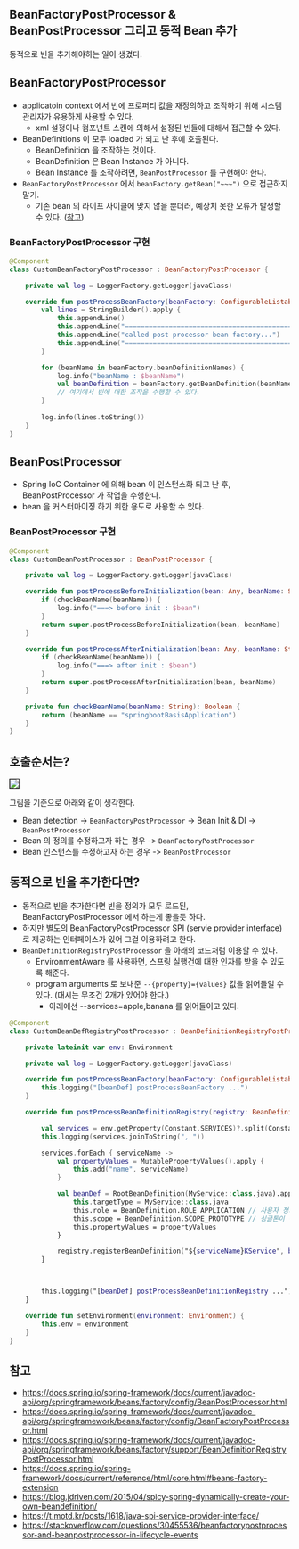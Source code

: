 ## BeanFactoryPostProcessor & BeanPostProcessor 그리고 동적 Bean 추가
동적으로 빈을 추가해야하는 일이 생겼다.

## BeanFactoryPostProcessor
* applicatoin context 에서 빈에 프로퍼티 값을 재정의하고 조작하기 위해 시스템 관리자가 유용하게 사용할 수 있다.
    * xml 설정이나 컴포넌트 스캔에 의해서 설정된 빈들에 대해서 접근할 수 있다.
* BeanDefinitions 이 모두 loaded 가 되고 난 후에 호출된다.
    * BeanDefinition 을 조작하는 것이다.
    * BeanDefinition 은 Bean Instance 가 아니다.
    * Bean Instance 를 조작하려면, `BeanPostProcessor` 를 구현해야 한다.
* `BeanFactoryPostProcessor` 에서 `beanFactory.getBean("~~~")` 으로 접근하지 말기.
    * 기존 bean 의 라이프 사이클에 맞지 않을 뿐더러, 예상치 못한 오류가 발생할 수 있다. ([참고](https://docs.spring.io/spring-framework/docs/current/reference/html/core.html#beans-factory-extension-factory-postprocessors))

### BeanFactoryPostProcessor 구현
```kotlin
@Component
class CustomBeanFactoryPostProcessor : BeanFactoryPostProcessor {

    private val log = LoggerFactory.getLogger(javaClass)

    override fun postProcessBeanFactory(beanFactory: ConfigurableListableBeanFactory) {
        val lines = StringBuilder().apply {
            this.appendLine()
            this.appendLine("===========================================")
            this.appendLine("called post processor bean factory...")
            this.appendLine("===========================================")
        }

        for (beanName in beanFactory.beanDefinitionNames) {
            log.info("beanName : $beanName")
            val beanDefinition = beanFactory.getBeanDefinition(beanName!!)
            // 여기에서 빈에 대한 조작을 수행할 수 있다.
        }
        
        log.info(lines.toString())
    }
}
```


## BeanPostProcessor
* Spring IoC Container 에 의해 bean 이 인스턴스화 되고 난 후, BeanPostProcessor 가 작업을 수행한다.
* bean 을 커스터마이징 하기 위한 용도로 사용할 수 있다.

### BeanPostProcessor 구현
```kotlin
@Component
class CustomBeanPostProcessor : BeanPostProcessor {

    private val log = LoggerFactory.getLogger(javaClass)

    override fun postProcessBeforeInitialization(bean: Any, beanName: String): Any? {
        if (checkBeanName(beanName)) {
            log.info("===> before init : $bean")
        }
        return super.postProcessBeforeInitialization(bean, beanName)
    }

    override fun postProcessAfterInitialization(bean: Any, beanName: String): Any? {
        if (checkBeanName(beanName)) {
            log.info("===> after init : $bean")
        }
        return super.postProcessAfterInitialization(bean, beanName)
    }

    private fun checkBeanName(beanName: String): Boolean {
        return (beanName == "springbootBasisApplication")
    }
}
```

## 호출순서는?
<img style="border: 1px solid black;" src="https://i.stack.imgur.com/jg555.png" />

그림을 기준으로 아래와 같이 생각한다.
* Bean detection -> `BeanFactoryPostProcessor` -> Bean Init & DI -> `BeanPostProcessor`
* Bean 의 정의를 수정하고자 하는 경우 -> `BeanFactoryPostProcessor`
* Bean 인스턴스를 수정하고자 하는 경우 -> `BeanPostProcessor`

## 동적으로 빈을 추가한다면?
* 동적으로 빈을 추가한다면 빈을 정의가 모두 로드된, BeanFactoryPostProcessor 에서 하는게 좋을듯 하다.   
* 하지만 별도의 BeanFactoryPostProcessor SPI (servie provider interface) 로 제공하는 인터페이스가 있어 그걸 이용하려고 한다.
* `BeanDefinitionRegistryPostProcessor` 을 아래의 코드처럼 이용할 수 있다.
    * EnvironmentAware 를 사용하면, 스프링 실행건에 대한 인자를 받을 수 있도록 해준다.
    * program arguments 로 보내준 `--{property}={values}` 값을 읽어들일 수 있다. (대시는 무조건 2개가 있어야 한다.)
        * 아래에선 --services=apple,banana 를 읽어들이고 있다.

```kotlin
@Component
class CustomBeanDefRegistryPostProcessor : BeanDefinitionRegistryPostProcessor, EnvironmentAware {

    private lateinit var env: Environment

    private val log = LoggerFactory.getLogger(javaClass)

    override fun postProcessBeanFactory(beanFactory: ConfigurableListableBeanFactory) {
        this.logging("[beanDef] postProcessBeanFactory ...")
    }

    override fun postProcessBeanDefinitionRegistry(registry: BeanDefinitionRegistry) {

        val services = env.getProperty(Constant.SERVICES)?.split(Constant.COMMA) ?: emptyList()
        this.logging(services.joinToString(", "))

        services.forEach { serviceName ->
            val propertyValues = MutablePropertyValues().apply {
                this.add("name", serviceName)
            }

            val beanDef = RootBeanDefinition(MyService::class.java).apply {
                this.targetType = MyService::class.java
                this.role = BeanDefinition.ROLE_APPLICATION // 사용자 정의 빈으로 간주
                this.scope = BeanDefinition.SCOPE_PROTOTYPE // 싱글톤이 아닌 프로토타입
                this.propertyValues = propertyValues
            }

            registry.registerBeanDefinition("${serviceName}KService", beanDef)
        }



        this.logging("[beanDef] postProcessBeanDefinitionRegistry ...")
    }

    override fun setEnvironment(environment: Environment) {
        this.env = environment
    }
}
```

## 참고
* https://docs.spring.io/spring-framework/docs/current/javadoc-api/org/springframework/beans/factory/config/BeanPostProcessor.html
* https://docs.spring.io/spring-framework/docs/current/javadoc-api/org/springframework/beans/factory/config/BeanFactoryPostProcessor.html
* https://docs.spring.io/spring-framework/docs/current/javadoc-api/org/springframework/beans/factory/support/BeanDefinitionRegistryPostProcessor.html
* https://docs.spring.io/spring-framework/docs/current/reference/html/core.html#beans-factory-extension
* https://blog.jdriven.com/2015/04/spicy-spring-dynamically-create-your-own-beandefinition/
* https://t.motd.kr/posts/1618/java-spi-service-provider-interface/
* https://stackoverflow.com/questions/30455536/beanfactorypostprocessor-and-beanpostprocessor-in-lifecycle-events 